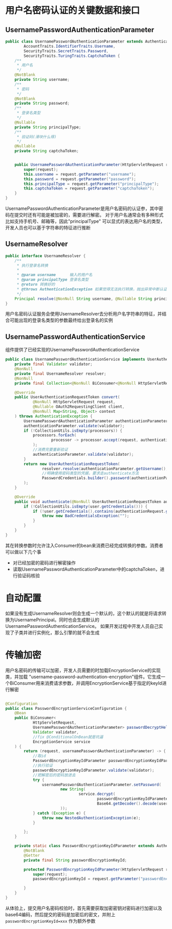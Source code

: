 # 用户名密码认证的关键数据和接口

## UsernamePasswordAuthenticationParameter

```java
public class UsernamePasswordAuthenticationParameter extends AuthenticationRequestParameter implements
        AccountTraits.IdentifierTraits.Username,
        SecurityTraits.SecretTraits.Password,
        SecurityTraits.TuringTraits.CaptchaToken {
    /**
     * 用户名
     */
    @NotBlank
    private String username;
    /**
     * 密码
     */
    @NotBlank
    private String password;
    /**
     * 登录名类型
     */
    @Nullable
    private String principalType;
    /**
     * 验证码(滑块什么得)
     */
    @Nullable
    private String captchaToken;


    public UsernamePasswordAuthenticationParameter(HttpServletRequest request) {
        super(request);
        this.username = request.getParameter("username");
        this.password = request.getParameter("password");
        this.principalType = request.getParameter("principalType");
        this.captchaToken = request.getParameter("captchaToken");
    }
}
```

UsernamePasswordAuthenticationParameter是用户名密码的认证参，其中密码在提交时还有可能是被加密的，需要进行解密。
对于用户名通常会有多种形式比如支持手机号、邮箱等，因此"principalType"
可以显式的表达用户名的类型，开发人员也可以基于字符串的特征进行推断

## UsernameResolver

```java
public interface UsernameResolver {
    /**
     * 执行登录名转换
     *
     * @param username      输入的用户名
     * @param principalType 登录名类型
     * @return 转换好的
     * @throws AuthenticationException 如果觉得无法执行转换，抛出异常中断认证过程
     */
    Principal resolve(@NonNull String username, @Nullable String principalType) throws AuthenticationException;
}
```

用户名密码认证服务会使用UsernameResolver去分析用户名字符串的特征，并结合可能出现的登录名类型的参数最终给出登录名的实例

## UsernamePasswordAuthenticationService

组件提供了已经实现的UsernamePasswordAuthenticationService

```java
public class UsernamePasswordAuthenticationService implements UserAuthenticationService {
    private final Validator validator;
    @NonNull
    private final UsernameResolver resolver;
    @NonNull
    private final Collection<@NonNull BiConsumer<@NonNull HttpServletRequest, @NonNull UsernamePasswordAuthenticationParameter>> processors;

    @Override
    public UserAuthenticationRequestToken convert(
            @NonNull HttpServletRequest request,
            @Nullable OAuth2RequestingClient client,
            @NonNull Map<String, Object> context
    ) throws AuthenticationException {
        UsernamePasswordAuthenticationParameter authenticationParameter = new UsernamePasswordAuthenticationParameter(request);
        authenticationParameter.validate(validator);
        if (!CollectionUtils.isEmpty(processors)) {
            processors.forEach(
                    processor -> processor.accept(request, authenticationParameter)
            );
            //消费完要重新验证
            authenticationParameter.validate(validator);
        }
        return new UserAuthenticationRequestToken(
                resolver.resolve(authenticationParameter.getUsername(), authenticationParameter.getPrincipalType()),
                //明确使用密码类型的凭据，要求走authenticate方法
                PasswordCredentials.builder().password(authenticationParameter.getPassword()).build()
        );
    }

    @Override
    public void authenticate(@NonNull UserAuthenticationRequestToken authenticationRequest, @Nullable OAuth2RequestingClient client, @NonNull User user, @NonNull Map<String, Object> context) throws AuthenticationException {
        if (!CollectionUtils.isEmpty(user.getCredentials())) {
            if (!user.getCredentials().contains(authenticationRequest.getCredentials())) {
                throw new BadCredentialsException("");
            }
        }
    }
}

```

其在转换参数时允许注入Consumer的bean来消费已经完成转换的参数。消费者可以做以下几个事

* 对已经加密的密码进行解密操作
* 读取UsernamePasswordAuthenticationParameter中的captchaToken，进行验证码核验

# 自动配置

如果没有生成UsernameResolver则会生成一个默认的，这个默认的就是将请求转换为UsernamePrincipal。同时也会生成默认的UsernamePasswordAuthenticationService。
如果开发过程中开发人员自己实现了子类并进行实例化，那么引擎的就不会生成

# 传输加密

用户名密码的传输可以加密，开发人员需要的时加载EncryptionService的实现类，并加载
"username-password-authentication-encryption"组件。它生成一个BiConsumer用来消费请求参数，并调用EncryptionService基于指定的keyId进行解密

```java

@Configuration
public class PasswordEncryptionServiceConfiguration {
    @Bean
    public BiConsumer<
            HttpServletRequest,
            UsernamePasswordAuthenticationParameter> passwordDecryptHelper(
            Validator validator,
            //fix @ConditionalOnBean就是坑逼
            EncryptionService service
    ) {
        return (request, usernamePasswordAuthenticationParameter) -> {
            //取id
            PasswordEncryptionKeyIdParameter passwordEncryptionKeyIdParameter = new PasswordEncryptionKeyIdParameter(request);
            //执行验证
            passwordEncryptionKeyIdParameter.validate(validator);
            //把解密后的密码放进去
            try {
                usernamePasswordAuthenticationParameter.setPassword(
                        new String(
                                service.decrypt(
                                        passwordEncryptionKeyIdParameter.getPasswordEncryptionKeyId(),
                                        Base64.getDecoder().decode(usernamePasswordAuthenticationParameter.getPassword()))
                        ));
            } catch (Exception e) {
                throw new NestedAuthenticationException(e);
            }

        };
    }

    private static class PasswordEncryptionKeyIdParameter extends AuthenticationRequestParameter {
        @NotBlank
        @Getter
        private final String passwordEncryptionKeyId;

        protected PasswordEncryptionKeyIdParameter(HttpServletRequest request) {
            super(request);
            passwordEncryptionKeyId = request.getParameter("passwordEncryptionKeyId");

        }
    }
}
```

从体验上，提交用户名密码校验时，首先需要获取加密密钥对密码进行加密以及base64编码，然后提交的密码是加密后的密文，并附上`passwordEncryptionKeyId=xxx`
作为额外参数